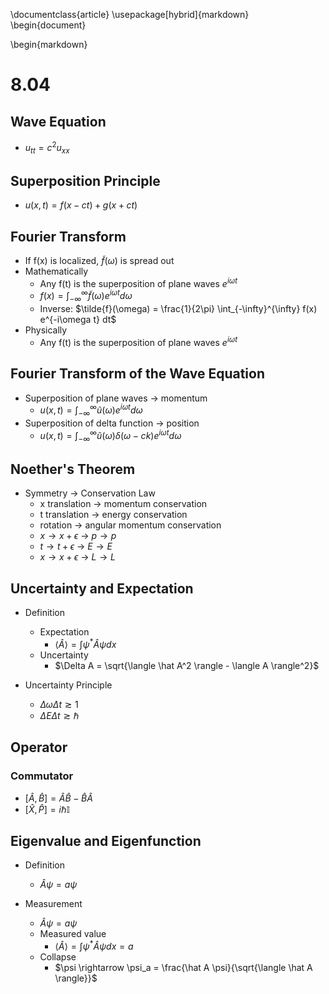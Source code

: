 
\documentclass{article}
\usepackage[hybrid]{markdown}
\begin{document}

\begin{markdown}

# 8.04

## Wave Equation

- $u_{tt} = c^2 u_{xx}$

## Superposition Principle

- $u(x,t) = f(x-ct) + g(x+ct)$

## Fourier Transform

- If f(x) is localized, $\tilde{f}(\omega)$ is spread out
- Mathematically
    - Any f(t) is the superposition of plane waves $e^{i\omega t}$
    - $f(x) = \int_{-\infty}^{\infty} \tilde{f}(\omega) e^{i\omega t} d\omega$
    - Inverse: $\tilde{f}(\omega) = \frac{1}{2\pi} \int_{-\infty}^{\infty} f(x) e^{-i\omega t} dt$
- Physically
    - Any f(t) is the superposition of plane waves $e^{i\omega t}$

## Fourier Transform of the Wave Equation

- Superposition of plane waves -> momentum
    - $u(x,t) = \int_{-\infty}^{\infty} \tilde{u}(\omega) e^{i\omega t} d\omega$
- Superposition of delta function -> position
    - $u(x,t) = \int_{-\infty}^{\infty} \tilde{u}(\omega) \delta(\omega - ck) e^{i\omega t} d\omega$


## Noether's Theorem

- Symmetry -> Conservation Law
    - x translation -> momentum conservation
    - t translation -> energy conservation
    - rotation -> angular momentum conservation
    - $x \rightarrow x + \epsilon$ -> $p \rightarrow p$
    - $t \rightarrow t + \epsilon$ -> $E \rightarrow E$
    - $x \rightarrow x + \epsilon$ -> $L \rightarrow L$




## Uncertainty and Expectation

- Definition
    - Expectation
        - $\langle \hat A \rangle = \int \psi^* \hat A \psi dx$
    - Uncertainty
        - $\Delta A = \sqrt{\langle \hat A^2 \rangle - \langle A \rangle^2}$

- Uncertainty Principle
    - $\Delta\omega\Delta t\gtrsim 1$
    - $\Delta E\Delta t\gtrsim \hbar$


## Operator

### Commutator


- $[\hat A, \hat B] = \hat A \hat B - \hat B \hat A$
- $[\hat X, \hat P] = i \hbar \mathbb{I}$


## Eigenvalue and Eigenfunction

- Definition
    - $\hat A \psi = a \psi$

- Measurement
    - $\hat A \psi = a \psi$
    - Measured value
        - $\langle \hat A \rangle = \int \psi^* \hat A \psi dx = a$
    - Collapse
        - $\psi \rightarrow \psi_a = \frac{\hat A \psi}{\sqrt{\langle \hat A \rangle}}$